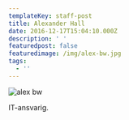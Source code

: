 ```yaml
---
templateKey: staff-post
title: Alexander Hall
date: 2016-12-17T15:04:10.000Z
description: ' '
featuredpost: false
featuredimage: /img/alex-bw.jpg
tags:
  - ''
---
```

![alex bw](/img/alex-bw.jpg)

IT-ansvarig.
